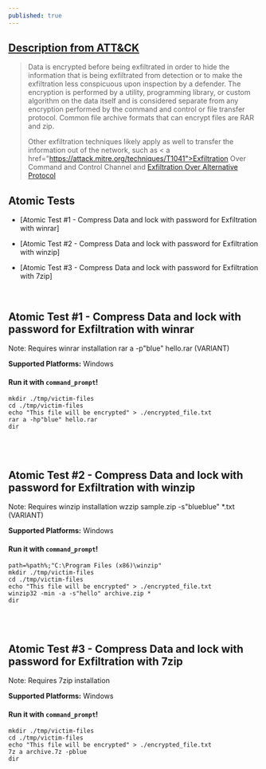 ```yaml
---
published: true
---
```

## [Description from ATT&CK](https://attack.mitre.org/wiki/Technique/T1022)
<blockquote>Data is encrypted before being exfiltrated in order to hide the information that is being exfiltrated from detection or to make the exfiltration less conspicuous upon inspection by a defender. The encryption is performed by a utility, programming library, or custom algorithm on the data itself and is considered separate from any encryption performed by the command and control or file transfer protocol. Common file archive formats that can encrypt files are RAR and zip.

Other exfiltration techniques likely apply as well to transfer the information out of the network, such as < a href="https://attack.mitre.org/techniques/T1041">Exfiltration Over Command and Control Channel</a> and <a href="https://attack.mitre.org/techniques/T1048">Exfiltration Over Alternative Protocol</a></blockquote>

## Atomic Tests

- [Atomic Test #1 - Compress Data and lock with password for Exfiltration with winrar]

- [Atomic Test #2 - Compress Data and lock with password for Exfiltration with winzip]

- [Atomic Test #3 - Compress Data and lock with password for Exfiltration with 7zip]


<br/>

## Atomic Test #1 - Compress Data and lock with password for Exfiltration with winrar
Note: Requires winrar installation
rar a -p"blue" hello.rar (VARIANT)

**Supported Platforms:** Windows


#### Run it with `command_prompt`!

```
mkdir ./tmp/victim-files
cd ./tmp/victim-files
echo "This file will be encrypted" > ./encrypted_file.txt
rar a -hp"blue" hello.rar
dir
```

<br/>
<br/>

## Atomic Test #2 - Compress Data and lock with password for Exfiltration with winzip
Note: Requires winzip installation
wzzip sample.zip -s"blueblue" *.txt (VARIANT)

**Supported Platforms:** Windows


#### Run it with `command_prompt`!

```
path=%path%;"C:\Program Files (x86)\winzip"
mkdir ./tmp/victim-files
cd ./tmp/victim-files
echo "This file will be encrypted" > ./encrypted_file.txt
winzip32 -min -a -s"hello" archive.zip *
dir
```

<br/>
<br/>

## Atomic Test #3 - Compress Data and lock with password for Exfiltration with 7zip
Note: Requires 7zip installation

**Supported Platforms:** Windows


#### Run it with `command_prompt`!

```
mkdir ./tmp/victim-files
cd ./tmp/victim-files
echo "This file will be encrypted" > ./encrypted_file.txt
7z a archive.7z -pblue
dir
```

<br/>
